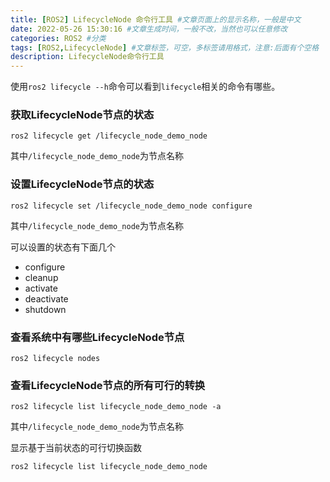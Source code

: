 ```yaml
---
title: [ROS2] LifecycleNode 命令行工具 #文章页面上的显示名称，一般是中文
date: 2022-05-26 15:30:16 #文章生成时间，一般不改，当然也可以任意修改
categories: ROS2 #分类
tags: [ROS2,LifecycleNode] #文章标签，可空，多标签请用格式，注意:后面有个空格
description: LifecycleNode命令行工具
---
```



使用`ros2 lifecycle --h`命令可以看到`lifecycle`相关的命令有哪些。

### 获取LifecycleNode节点的状态

```
ros2 lifecycle get /lifecycle_node_demo_node
```
其中`/lifecycle_node_demo_node`为节点名称


### 设置LifecycleNode节点的状态
```
ros2 lifecycle set /lifecycle_node_demo_node configure

```
其中`/lifecycle_node_demo_node`为节点名称

可以设置的状态有下面几个
- configure
- cleanup 
- activate 
- deactivate
- shutdown 

### 查看系统中有哪些LifecycleNode节点

```
ros2 lifecycle nodes
```

### 查看LifecycleNode节点的所有可行的转换
```
ros2 lifecycle list lifecycle_node_demo_node -a
```
其中`/lifecycle_node_demo_node`为节点名称

显示基于当前状态的可行切换函数
```
ros2 lifecycle list lifecycle_node_demo_node
```
